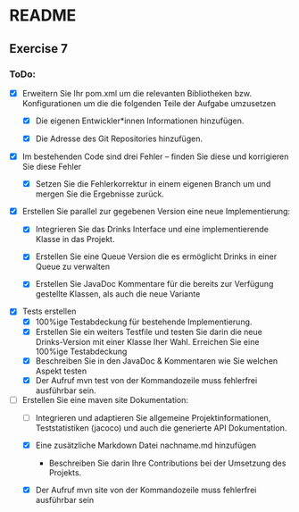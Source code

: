 # README

## Exercise 7

### ToDo:

- [x] Erweitern Sie Ihr pom.xml um die relevanten Bibliotheken bzw. Konfigurationen
  um die die folgenden Teile der Aufgabe umzusetzen
  - [x] Die eigenen Entwickler*innen
    Informationen hinzufügen.
  - [x]  Die Adresse des Git Repositories hinzufügen.


- [x] Im bestehenden Code sind drei Fehler – finden Sie diese und korrigieren Sie diese
  Fehler
  - [x] Setzen Sie die Fehlerkorrektur in einem eigenen Branch um und mergen
    Sie die Ergebnisse zurück.


- [x] Erstellen Sie parallel zur gegebenen Version eine neue Implementierung:
  - [x] Integrieren Sie das Drinks Interface und eine implementierende Klasse in
    das Projekt.
  - [x] Erstellen Sie eine Queue Version die es ermöglicht Drinks in einer Queue
    zu verwalten
  - [x] Erstellen Sie JavaDoc Kommentare für die bereits zur Verfügung gestellte
    Klassen, als auch die neue Variante
  

- [x] Tests erstellen
  - [x] 100%ige Testabdeckung für bestehende Implementierung.
  - [x] Erstellen Sie ein weiters Testfile und testen Sie darin die neue Drinks-Version 
    mit einer Klasse Iher Wahl. Erreichen Sie eine 100%ige
    Testabdeckung
  - [x] Beschreiben Sie in den JavaDoc & Kommentaren wie Sie welchen Aspekt
    testen
  - [x] Der Aufruf mvn test von der Kommandozeile muss fehlerfrei ausführbar
    sein.

- [ ] Erstellen Sie eine maven site Dokumentation:
  - [ ] Integrieren und adaptieren Sie allgemeine Projektinformationen,
    Teststatistiken (jacoco) und auch die generierte API Dokumentation.
  - [x] Eine zusätzliche Markdown Datei nachname.md
    hinzufügen
    - Beschreiben Sie darin Ihre Contributions bei der Umsetzung des
      Projekts.
  - [x] Der Aufruf mvn site von der Kommandozeile muss fehlerfrei ausführbar
    sein


